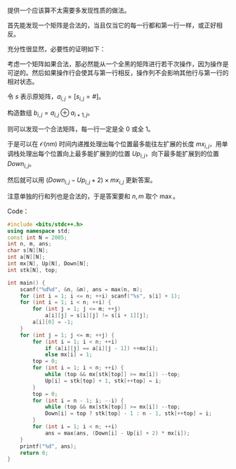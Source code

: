 提供一个应该算不太需要多发现性质的做法。

首先能发现一个矩阵是合法的，当且仅当它的每一行都和第一行一样，或正好相反。

充分性很显然，必要性的证明如下：

考虑一个矩阵如果合法，那必然能从一个全黑的矩阵进行若干次操作，因为操作是可逆的。然后如果操作行会使其与第一行相反，操作列不会影响其他行与第一行的相对状态。

令 $s$ 表示原矩阵，$a_{i,j}=[s_{i,j}=\#]$。

构造数组 $b_{i,j}=a_{i,j}\oplus a_{i+1,j}$。

则可以发现一个合法矩阵，每一行一定是全 $0$ 或全 $1$。

于是可以在 $\mathcal O(nm)$ 时间内递推处理出每个位置最多能往左扩展的长度 $mx_{i,j}$，用单调栈处理出每个位置向上最多能扩展到的位置 $Up_{i,j}$，向下最多能扩展到的位置 $Down_{i,j}$。

然后就可以用 $(Down_{i,j}-Up_{i,j}+2)\times mx_{i,j}$ 更新答案。

注意单独的行和列也是合法的，于是答案要和 $n,m$ 取个 $\max$。

Code：
```cpp
#include <bits/stdc++.h>
using namespace std;
const int N = 2005;
int n, m, ans;
char s[N][N];
int a[N][N];
int mx[N], Up[N], Down[N];
int stk[N], top;

int main() {
	scanf("%d%d", &n, &m), ans = max(n, m);
	for (int i = 1; i <= n; ++i) scanf("%s", s[i] + 1);
	for (int i = 1; i < n; ++i) {
		for (int j = 1; j <= m; ++j)
			a[i][j] = s[i][j] != s[i + 1][j];
		a[i][0] = -1;
	}
	for (int j = 1; j <= m; ++j) {
		for (int i = 1; i < n; ++i)
			if (a[i][j] == a[i][j - 1]) ++mx[i];
			else mx[i] = 1;
		top = 0;
		for (int i = 1; i < n; ++i) {
			while (top && mx[stk[top]] >= mx[i]) --top;
			Up[i] = stk[top] + 1, stk[++top] = i;
		}
		top = 0;
		for (int i = n - 1; i; --i) {
			while (top && mx[stk[top]] >= mx[i]) --top;
			Down[i] = top ? stk[top] - 1 : n - 1, stk[++top] = i;
		}
		for (int i = 1; i < n; ++i)
			ans = max(ans, (Down[i] - Up[i] + 2) * mx[i]);
	}
	printf("%d", ans);
	return 0;
}
```